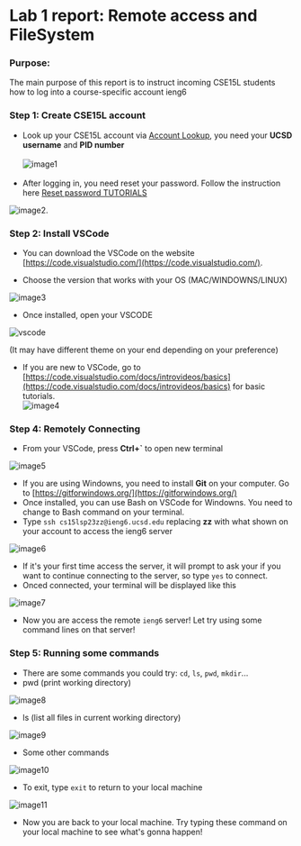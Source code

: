 # Lab 1 report: Remote access and FileSystem
### Purpose:
The main purpose of this report is to instruct incoming CSE15L students how to log into a course-specific account ieng6
### Step 1: Create CSE15L account

* Look up your CSE15L account via [Account Lookup](https://sdacs.ucsd.edu/~icc/index.php), you need your **UCSD username** and **PID number**\
\
![image1](https://user-images.githubusercontent.com/112384009/230851910-003311f0-d73e-4023-8b7b-c138e7354a68.jpg)
<br><br/>
* After logging in, you need reset your password. Follow the instruction here [Reset password TUTORIALS](https://drive.google.com/file/d/17IDZn8Qq7Q0RkYMxdiIR0o6HJ3B5YqSW/view)


![image2](https://user-images.githubusercontent.com/112384009/230851912-4f571f5a-1f08-4cb7-bb34-52d13fd6283c.jpg). 


### Step 2: Install VSCode

* You can download the VSCode on the website [https://code.visualstudio.com/](https://code.visualstudio.com/).

* Choose the version that works with your OS (MAC/WINDOWNS/LINUX)

![image3](https://user-images.githubusercontent.com/112384009/230851914-981e6064-740a-4fb6-9349-0ecaca090cf5.jpg)

* Once installed, open your VSCODE

![vscode](https://user-images.githubusercontent.com/112384009/230851932-8cd8e41b-f2f8-4801-860e-86661b41d950.jpg)

(It may have different theme on your end depending on your preference)

* If you are new to VSCode, go to [https://code.visualstudio.com/docs/introvideos/basics](https://code.visualstudio.com/docs/introvideos/basics) for basic tutorials.\
![image4](https://user-images.githubusercontent.com/112384009/230851916-99f2ea5a-0f1d-4bcf-b0dd-6937891ba66d.jpg)


### Step 4: Remotely Connecting

* From your VSCode, press **Ctrl+\`** to open new terminal

![image5](https://user-images.githubusercontent.com/112384009/230851918-3d03bb5f-6741-42f1-8eda-5369155aa34e.jpg)

  * If you are using Windowns, you need to install **Git** on your computer. Go to [https://gitforwindows.org/](https://gitforwindows.org/)
  * Once installed, you can use Bash on VSCode for Windowns. You need to change to Bash command on your terminal.
* Type `ssh cs15lsp23zz@ieng6.ucsd.edu` replacing **zz** with what shown on your account to access the ieng6 server

![image6](https://user-images.githubusercontent.com/112384009/230851919-98bb53d5-1c01-458e-b477-2e9e974a73f5.jpg)

* If it's your first time access the server, it will prompt to ask your if you want to continue connecting to the server, so type `yes` to connect.
* Onced connected, your terminal will be displayed like this

![image7](https://user-images.githubusercontent.com/112384009/230851920-8ce69061-b477-4827-a426-8c578a7eb0df.jpg)

* Now you are access the remote `ieng6` server! Let try using some command lines on that server!


### Step 5: Running some commands

* There are some commands you could try: `cd`, `ls`, `pwd`, `mkdir`...
* pwd (print working directory)

![image8](https://user-images.githubusercontent.com/112384009/230851922-959b9fa8-b16c-40ea-9b13-eeb2fb70546b.jpg)

* ls (list all files in current working directory)

![image9](https://user-images.githubusercontent.com/112384009/230851924-ebb323e7-203b-4cb0-9988-80dea3c4e8df.jpg)

* Some other commands

![image10](https://user-images.githubusercontent.com/112384009/230851927-a4a69e55-9dce-41af-bcb1-ecc1ea269af6.jpg)

* To exit, type `exit` to return to your local machine

![image11](https://user-images.githubusercontent.com/112384009/230851929-e30b4e6c-ee7a-4035-9d23-382c0b42dc8f.jpg)


* Now you are back to your local machine. Try typing these command on your local machine to see what's gonna happen!
